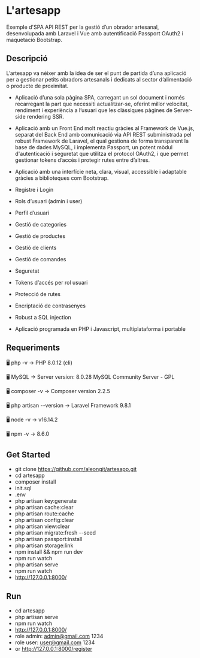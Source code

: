 # L'artesapp

Exemple d'SPA API REST per la gestió d’un obrador artesanal, desenvolupada amb Laravel i Vue amb autentificació Passport OAuth2 i maquetació Bootstrap.

## Descripció

L’artesapp va néixer amb la idea de ser el punt de partida d’una aplicació per a gestionar petits obradors artesanals i dedicats al sector d’alimentació o producte de proximitat.

- Aplicació d’una sola pàgina SPA, carregant un sol document i només recarregant la part que necessiti actualitzar-se, oferint millor velocitat, rendiment i experiència a l’usuari que les clàssiques pàgines de Server-side rendering SSR.

- Aplicació amb un Front End molt reactiu gràcies al Framework de Vue.js, separat del Back End amb comunicació via API REST subministrada pel robust Framework de Laravel, el qual gestiona de forma transparent la base de dades MySQL, i implementa Passport, un potent mòdul d'autenticació i seguretat que utilitza el protocol OAuth2, i que permet gestionar tokens d’accés i protegir rutes entre d’altres.

- Aplicació amb una interfície neta, clara, visual, accessible i adaptable gràcies a biblioteques com Bootstrap.

- Registre i Login
- Rols d’usuari (admin i user)
- Perfil d’usuari
- Gestió de categories
- Gestió de productes
- Gestió de clients
- Gestió de comandes
- Seguretat
- Tokens d’accés per rol usuari
- Protecció de rutes
- Encriptació de contrasenyes
- Robust a SQL injection
- Aplicació programada en PHP i Javascript, multiplataforma i portable

## Requeriments

🖥️ php -v
→ PHP 8.0.12 (cli)

🖥️ MySQL
→ Server version: 8.0.28 MySQL Community Server - GPL

🖥️ composer -v
→ Composer version 2.2.5

🖥️ php artisan --version
→ Laravel Framework 9.8.1

🖥️ node -v
→ v16.14.2

🖥️ npm -v
→ 8.6.0

## Get Started
- git clone https://github.com/aleongit/artesapp.git
- cd artesapp
- composer install
- init.sql
- .env
- php artisan key:generate
- php artisan cache:clear
- php artisan route:cache
- php artisan config:clear
- php artisan view:clear
- php artisan migrate:fresh --seed
- php artisan passport:install
- php artisan storage:link
- npm install && npm run dev
- npm run watch
- php artisan serve
- npm run watch
- http://127.0.0.1:8000/

## Run
- cd artesapp
- php artisan serve
- npm run watch
- http://127.0.0.1:8000/
- role admin: admin@gmail.com 1234
- role user: user@gmail.com 1234
- or http://127.0.0.1:8000/register

